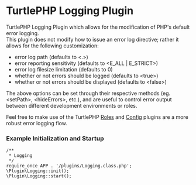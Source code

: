 TurtlePHP Logging Plugin
===

TurtlePHP Logging Plugin which allows for the modification of PHP's
default error logging.  
This plugin does not modify how to issue an error log directive; rather
it allows for the following customization:

 - error log path (defaults to \<.\>)
 - error reporting sensitivity (defaults to \<E_ALL | E_STRICT\>)
 - error log filesize limitation (defaults to 0)
 - whether or not errors should be logged (defaults to \<true\>)
 - whether or not errors should be displayed (defaults to \<false\>)

The above options can be set through their respective methods (eg. \<setPath\>,
\<hideErrors\>, etc.), and are useful to control error output between different
development environments or roles.

Feel free to make use of the TurtlePHP
[Roles](https://github.com/onassar/TurtlePHP-RolesPlugin) and
[Config](https://github.com/onassar/TurtlePHP-ConfigPlugin) plugins are a more
robust error logging flow.

### Example Initialization and Startup
    /**
     * Logging
     */
    require_once APP . '/plugins/Logging.class.php';
    \Plugin\Logging::init();
    \Plugin\Logging::start();

